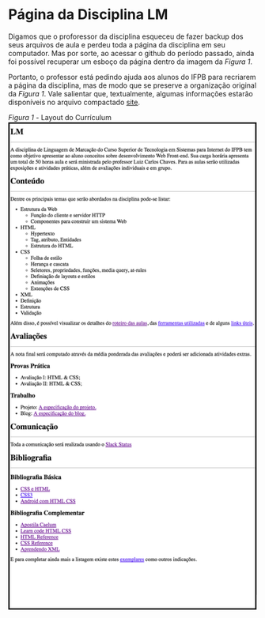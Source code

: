 # Página da Disciplina LM

Digamos que o proforessor da disciplina esqueceu de fazer backup dos seus arquivos de aula e perdeu toda a página da disciplina em seu computador. Mas por sorte, ao acessar o github do período passado, ainda foi possível recuperar um esboço da página dentro da imagem da *Figura 1*.

Portanto, o professor está pedindo ajuda aos alunos do IFPB para recriarem a página da disciplina, mas de modo que se preserve a organização original da *Figura 1*. Vale salientar que, textualmente, algumas informações estarão disponíveis no arquivo compactado [site](site.zip).

*Figura 1* - Layout do Currículum
![Layout Curriculum](screen.png)
